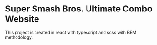 # Super Smash Bros. Ultimate Combo Website

This project is created in react with typescript and scss with BEM methodology.
